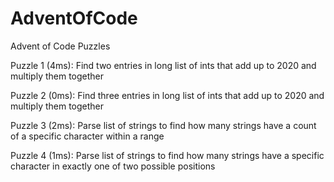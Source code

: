 # AdventOfCode
Advent of Code Puzzles

Puzzle 1 (4ms): Find two entries in long list of ints that add up to 2020 and multiply them together

Puzzle 2 (0ms): Find three entries in long list of ints that add up to 2020 and multiply them together

Puzzle 3 (2ms): Parse list of strings to find how many strings have a count of a specific character within a range

Puzzle 4 (1ms): Parse list of strings to find how many strings have a specific character in exactly one of two possible positions

